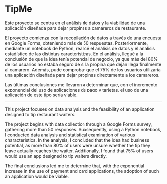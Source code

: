 # TipMe

Este proyecto se centra en el análisis de datos y la viabilidad de una aplicación diseñada para dejar propinas a camareros de restaurante.

El proyecto comienza con la recopilación de datos a través de una encuesta en Google Forms, obteniendo más de 50 respuestas. Posteriormente, mediante un notebook de Python, realicé el análisis de datos y el análisis estadístico de las distintas características. En el análisis, llegué a la conclusión de que la idea tenía potencial de negocio, ya que más del 80% de los usuarios no estaba seguro de si la propina que dejan llega finalmente al camarero. Además, pude comprobar que el 75% de los usuarios utilizaría una aplicación diseñada para dejar propinas directamente a los camareros.

Las últimas conclusiones me llevaron a determinar que, con el incremento exponencial del uso de aplicaciones de pago y tarjetas, el uso de una aplicación de este tipo sería viable.

----------------------

This project focuses on data analysis and the feasibility of an application designed to tip restaurant waiters.

The project begins with data collection through a Google Forms survey, gathering more than 50 responses. Subsequently, using a Python notebook, I conducted data analysis and statistical examination of various characteristics. In the analysis, I concluded that the idea had business potential, as more than 80% of users were unsure whether the tip they leave actually reaches the waiter. Additionally, I found that 75% of users would use an app designed to tip waiters directly.

The final conclusions led me to determine that, with the exponential increase in the use of payment and card applications, the adoption of such an application would be viable.

